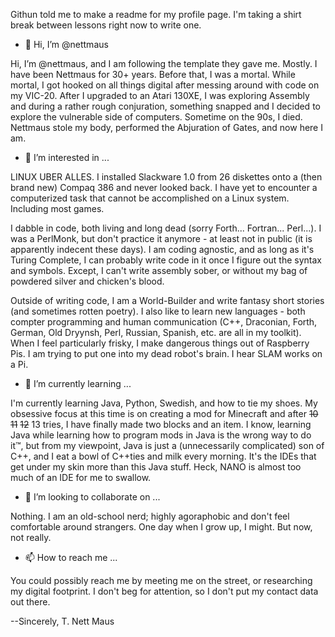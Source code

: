 Githun told me to make a readme for my profile page. I'm taking a shirt break between lessons right now to write one.

- 👋 Hi, I’m @nettmaus

Hi, I’m @nettmaus, and I am following the template they gave me. Mostly. I have been Nettmaus for 30+ years. Before that, I was a mortal. While mortal, I got hooked on all things digital after messing around with code on my VIC-20. After I upgraded to an Atari 130XE, I was exploring Assembly and during a rather rough conjuration, something snapped and I decided to explore the vulnerable side of computers. Sometime on the 90s, I died. Nettmaus stole my body, performed the Abjuration of Gates, and now here I am.

- 👀 I’m interested in ...

LINUX UBER ALLES. I installed Slackware 1.0 from 26 diskettes onto a (then brand new) Compaq 386 and never looked back. I have yet to encounter a computerized task that cannot be accomplished on a Linux system. Including most games.

I dabble in code, both living and long dead (sorry Forth... Fortran... Perl...). I was a PerlMonk, but don't practice it anymore - at least not in public (it is apparently indecent these days). I am coding agnostic, and as long as it's Turing Complete, I can probably write code in it once I figure out the syntax and symbols. Except, I can't write assembly sober, or without my bag of powdered silver and chicken's blood. 

Outside of writing code, I am a World-Builder and write fantasy short stories (and sometimes rotten poetry). I also like to learn new languages - both compter programming and human communication (C++, Draconian, Forth, German, Old Dryynsh, Perl, Russian, Spanish, etc. are all in my toolkit). When I feel particularly frisky, I make dangerous things out of Raspberry Pis. I am trying to put one into my dead robot's brain. I hear SLAM works on a Pi.

- 🌱 I’m currently learning ...

I'm currently learning Java, Python, Swedish, and how to tie my shoes. My obsessive focus at this time is on creating a mod for Minecraft and after <strike>10</strike> <strike>11</strike> <strike>12</strike> 13 tries, I have finally made two blocks and an item. I know, learning Java while learning how to program mods in Java is the wrong way to do it™, but from my viewpoint, Java is just a (unnecessarily complicated) son of C++, and I eat a bowl of C++ties and milk every morning. It's the IDEs that get under my skin more than this Java stuff. Heck, NANO is almost too much of an IDE for me to swallow.

- 💞️ I’m looking to collaborate on ...

Nothing. I am an old-school nerd; highly agoraphobic and don't feel comfortable around strangers. One day when I grow up, I might. But now, not really.

- 📫 How to reach me ...

You could possibly reach me by meeting me on the street, or researching my digital footprint. I don't beg for attention, so I don't put my contact data out there.


--Sincerely,
T. Nett Maus

<!---
nettmaus/nettmaus is a ✨ special ✨ repository because its `README.md` (this file) appears on your GitHub profile.
You can click the Preview link to take a look at your changes.
--->
